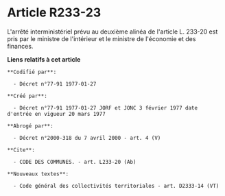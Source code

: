 # Article R233-23

L'arrêté interministériel prévu au deuxième alinéa de l'article L. 233-20 est pris par le ministre de l'intérieur et le
ministre de l'économie et des finances.

**Liens relatifs à cet article**

	**Codifié par**:

	  - Décret n°77-91 1977-01-27

	**Créé par**:

	  - Décret n°77-91 1977-01-27 JORF et JONC 3 février 1977 date d'entrée en vigueur 20 mars 1977

	**Abrogé par**:

	  - Décret n°2000-318 du 7 avril 2000 - art. 4 (V)

	**Cite**:

	  - CODE DES COMMUNES. - art. L233-20 (Ab)

	**Nouveaux textes**:

	  - Code général des collectivités territoriales - art. D2333-14 (VT)
